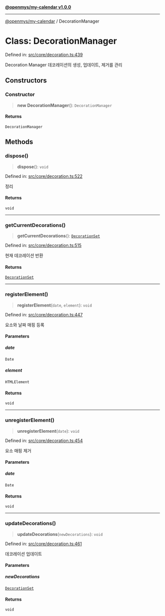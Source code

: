 [**@openmys/my-calendar v1.0.0**](../README.md)

***

[@openmys/my-calendar](../globals.md) / DecorationManager

# Class: DecorationManager

Defined in: [src/core/decoration.ts:439](https://github.com/openmys/my-calendar/blob/96ebce4306bfb6a4ab4c4297a9b422c56933c5da/src/core/decoration.ts#L439)

Decoration Manager
데코레이션의 생성, 업데이트, 제거를 관리

## Constructors

### Constructor

> **new DecorationManager**(): `DecorationManager`

#### Returns

`DecorationManager`

## Methods

### dispose()

> **dispose**(): `void`

Defined in: [src/core/decoration.ts:522](https://github.com/openmys/my-calendar/blob/96ebce4306bfb6a4ab4c4297a9b422c56933c5da/src/core/decoration.ts#L522)

정리

#### Returns

`void`

***

### getCurrentDecorations()

> **getCurrentDecorations**(): [`DecorationSet`](DecorationSet.md)

Defined in: [src/core/decoration.ts:515](https://github.com/openmys/my-calendar/blob/96ebce4306bfb6a4ab4c4297a9b422c56933c5da/src/core/decoration.ts#L515)

현재 데코레이션 반환

#### Returns

[`DecorationSet`](DecorationSet.md)

***

### registerElement()

> **registerElement**(`date`, `element`): `void`

Defined in: [src/core/decoration.ts:447](https://github.com/openmys/my-calendar/blob/96ebce4306bfb6a4ab4c4297a9b422c56933c5da/src/core/decoration.ts#L447)

요소와 날짜 매핑 등록

#### Parameters

##### date

`Date`

##### element

`HTMLElement`

#### Returns

`void`

***

### unregisterElement()

> **unregisterElement**(`date`): `void`

Defined in: [src/core/decoration.ts:454](https://github.com/openmys/my-calendar/blob/96ebce4306bfb6a4ab4c4297a9b422c56933c5da/src/core/decoration.ts#L454)

요소 매핑 제거

#### Parameters

##### date

`Date`

#### Returns

`void`

***

### updateDecorations()

> **updateDecorations**(`newDecorations`): `void`

Defined in: [src/core/decoration.ts:461](https://github.com/openmys/my-calendar/blob/96ebce4306bfb6a4ab4c4297a9b422c56933c5da/src/core/decoration.ts#L461)

데코레이션 업데이트

#### Parameters

##### newDecorations

[`DecorationSet`](DecorationSet.md)

#### Returns

`void`
